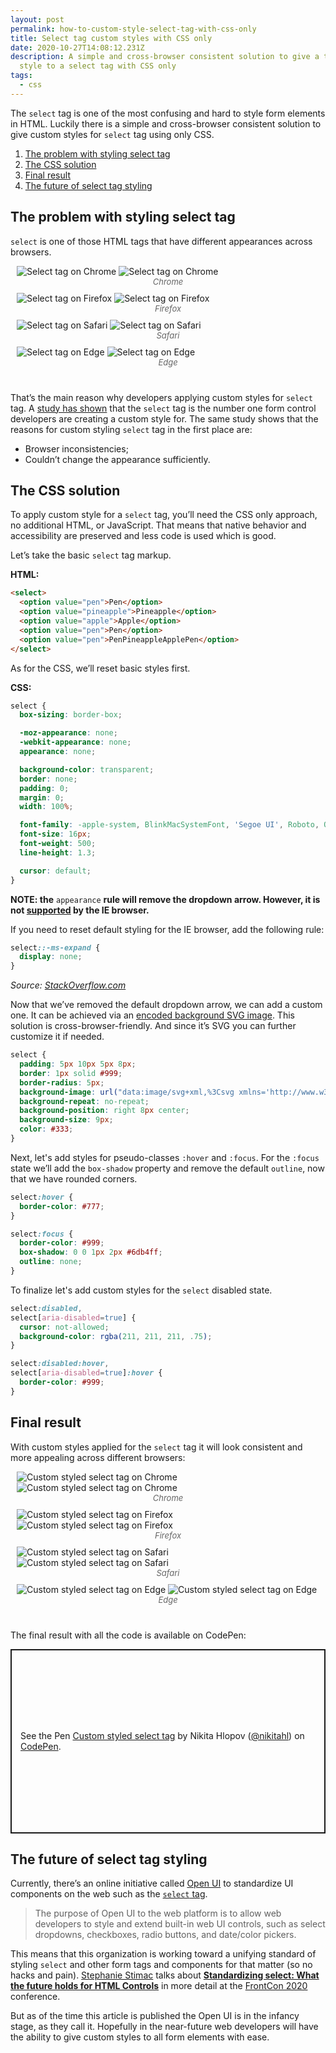 ```yaml
---
layout: post
permalink: how-to-custom-style-select-tag-with-css-only
title: Select tag custom styles with CSS only
date: 2020-10-27T14:08:12.231Z
description: A simple and cross-browser consistent solution to give a to custom
  style to a select tag with CSS only
tags:
  - css
---
```

The `select` tag is one of the most confusing and hard to style form elements in HTML. Luckily there is a simple and cross-browser consistent solution to give custom styles for `select` tag using only CSS.

1. [The problem with styling select tag](#the-problem-with-styling-select-tag)
2. [The CSS solution](#the-css-solution)
3. [Final result](#final-result)
4. [The future of select tag styling](#the-future-of-select-tag-styling)

## The problem with styling select tag

`select` is one of those HTML tags that have different appearances across browsers.

<style>
.image-grid {display: flex;justify-content: space-evenly;flex-wrap: wrap;margin: 0 0 30px;}
.image-grid figcaption {font-size: 13px; color: #666; font-style:italic; text-align:center}

.image-grid figure{margin: 0 10px 10px;flex: 1 0 47%;}

</style>

<div class="image-grid">
  <figure>
    <img class="shadow lozad" data-src="/images/html-elements/select-tag-chrome.png" alt="Select tag on Chrome">
    <noscript>
      <img class="shadow" src="/images/resources/select-tag-chrome.png" alt="Select tag on Chrome">
    </noscript>
    <figcaption>Chrome</figcaption>
  </figure>
  <figure>
    <img class="shadow lozad" data-src="/images/html-elements/select-tag-firefox.png" alt="Select tag on Firefox">
    <noscript>
      <img class="shadow" src="/images/resources/select-tag-firefox.png" alt="Select tag on Firefox">
    </noscript>
    <figcaption>Firefox</figcaption>
  </figure>
  <figure>
    <img class="shadow lozad" data-src="/images/html-elements/select-tag-safari.png" alt="Select tag on Safari">
    <noscript>
      <img class="shadow" src="/images/resources/select-tag-safari.png" alt="Select tag on Safari">
    </noscript>
    <figcaption>Safari</figcaption>
  </figure>
  <figure>
    <img class="shadow lozad" data-src="/images/html-elements/select-tag-edge.png" alt="Select tag on Edge">
    <noscript>
      <img class="shadow" src="/images/resources/select-tag-edge.png" alt="Select tag on Edge">
    </noscript>
    <figcaption>Edge</figcaption>
  </figure>
</div>

That’s the main reason why developers applying custom styles for `select` tag. A [study has shown](https://www.gwhitworth.com/surveys/controls-components/) that the `select` tag is the number one form control developers are creating a custom style for. The same study shows that the reasons for custom styling `select` tag in the first place are:

* Browser inconsistencies;
* Couldn’t change the appearance sufficiently.

## The CSS solution

To apply custom style for a `select` tag, you’ll need the CSS only approach, no additional HTML, or JavaScript. That means that native behavior and accessibility are preserved and less code is used which is good.

Let’s take the basic `select` tag markup.

**HTML:**

```html
<select>
  <option value="pen">Pen</option>
  <option value="pineapple">Pineapple</option>
  <option value="apple">Apple</option>
  <option value="pen">Pen</option>
  <option value="pen">PenPineappleApplePen</option>
</select>
```

As for the CSS, we’ll reset basic styles first.

**CSS:**

```css
select {
  box-sizing: border-box;

  -moz-appearance: none;
  -webkit-appearance: none;
  appearance: none;

  background-color: transparent;
  border: none;
  padding: 0;
  margin: 0;
  width: 100%;

  font-family: -apple-system, BlinkMacSystemFont, 'Segoe UI', Roboto, Oxygen, Ubuntu, Cantarell, 'Open Sans', 'Helvetica Neue', sans-serif;
  font-size: 16px;
  font-weight: 500;
  line-height: 1.3;

  cursor: default;
}
```

**NOTE: the** `appearance` **rule will remove the dropdown arrow. However, it is not [supported](https://caniuse.com/#search=appearance) by the IE browser.**

If you need to reset default styling for the IE browser, add the following rule:

```css
select::-ms-expand {
  display: none;
}
```

*Source: [StackOverflow.com](https://stackoverflow.com/questions/20163079/remove-select-arrow-on-ie/20163273#20163273)*

Now that we’ve removed the default dropdown arrow, we can add a custom one. It can be achieved via an [encoded background SVG image](/using-svg-background-image-with-css-code-only/). This solution is cross-browser-friendly. And since it’s SVG you can further customize it if needed.

```css
select {
  padding: 5px 10px 5px 8px;
  border: 1px solid #999;
  border-radius: 5px;
  background-image: url("data:image/svg+xml,%3Csvg xmlns='http://www.w3.org/2000/svg' width='292.4' height='292.4'%3E%3Cpath fill='%23333' d='M287 69.4a17.6 17.6 0 0 0-13-5.4H18.4c-5 0-9.3 1.8-12.9 5.4A17.6 17.6 0 0 0 0 82.2c0 5 1.8 9.3 5.4 12.9l128 127.9c3.6 3.6 7.8 5.4 12.8 5.4s9.2-1.8 12.8-5.4L287 95c3.5-3.5 5.4-7.8 5.4-12.8 0-5-1.9-9.2-5.5-12.8z'/%3E%3C/svg%3E");
  background-repeat: no-repeat;
  background-position: right 8px center;
  background-size: 9px;
  color: #333;
}
```

Next, let's add styles for pseudo-classes `:hover` and `:focus`. For the `:focus` state we’ll add the `box-shadow` property and remove the default `outline`, now that we have rounded corners.

```css
select:hover {
  border-color: #777;
}

select:focus {
  border-color: #999;
  box-shadow: 0 0 1px 2px #6db4ff;
  outline: none;
}
```

To finalize let's add custom styles for the `select` disabled state.

```css
select:disabled,
select[aria-disabled=true] {
  cursor: not-allowed;
  background-color: rgba(211, 211, 211, .75);
}

select:disabled:hover,
select[aria-disabled=true]:hover {
  border-color: #999;
}
```

## Final result

With custom styles applied for the `select` tag it will look consistent and more appealing across different browsers:

<div class="image-grid">
  <figure>
    <img class="shadow lozad" data-src="/images/html-elements/custom-select-tag-chrome.png" alt="Custom styled select tag on Chrome">
    <noscript>
      <img class="shadow" src="/images/resources/custom-select-tag-chrome.png" alt="Custom styled select tag on Chrome">
    </noscript>
    <figcaption>Chrome</figcaption>
  </figure>
  <figure>
    <img class="shadow lozad" data-src="/images/html-elements/custom-select-tag-firefox.png" alt="Custom styled select tag on Firefox">
    <noscript>
      <img class="shadow" src="/images/resources/custom-select-tag-firefox.png" alt="Custom styled select tag on Firefox">
    </noscript>
    <figcaption>Firefox</figcaption>
  </figure>
  <figure>
    <img class="shadow lozad" data-src="/images/html-elements/custom-select-tag-safari.png" alt="Custom styled select tag on Safari">
    <noscript>
      <img class="shadow" src="/images/resources/custom-select-tag-safari.png" alt="Custom styled select tag on Safari">
    </noscript>
    <figcaption>Safari</figcaption>
  </figure>
  <figure>
    <img class="shadow lozad" data-src="/images/html-elements/custom-select-tag-edge.png" alt="Custom styled select tag on Edge">
    <noscript>
      <img class="shadow" src="/images/resources/custom-select-tag-edge.png" alt="Custom styled select tag on Edge">
    </noscript>
    <figcaption>Edge</figcaption>
  </figure>
</div>

The final result with all the code is available on CodePen:

<p class="codepen" data-height="390" data-theme-id="dark" data-default-tab="css,result" data-user="nikitahl" data-slug-hash="GRZvPer" style="height: 295px; box-sizing: border-box; display: flex; align-items: center; justify-content: center; border: 2px solid; margin: 1em 0; padding: 1em;" data-pen-title="Custom styled select tag">
  <span>See the Pen <a href="https://codepen.io/nikitahl/pen/GRZvPer">
  Custom styled select tag</a> by Nikita Hlopov (<a href="https://codepen.io/nikitahl">@nikitahl</a>)
  on <a href="https://codepen.io">CodePen</a>.</span>
</p>
<script async src="https://static.codepen.io/assets/embed/ei.js"></script>

## The future of select tag styling

Currently, there’s an online initiative called [Open UI](https://open-ui.org/) to standardize UI components on the web such as the [`select` tag](https://open-ui.org/components/select). 

> The purpose of Open UI to the web platform is to allow web developers to style and extend built-in web UI controls, such as select dropdowns, checkboxes, radio buttons, and date/color pickers.

This means that this organization is working toward a unifying standard of styling `select` and other form tags and components for that matter (so no hacks and pain). [Stephanie Stimac](https://twitter.com/seaotta) talks about **[Standardizing select: What the future holds for HTML Controls](https://noti.st/seaotta/2UH3qv/standardizing-select-what-the-future-holds-for-html-controls)** in more detail at the [FrontCon 2020](https://2020.frontcon.com/) conference.

But as of the time this article is published the Open UI is in the infancy stage, as they call it. Hopefully in the near-future web developers will have the ability to give custom styles to all form elements with ease.